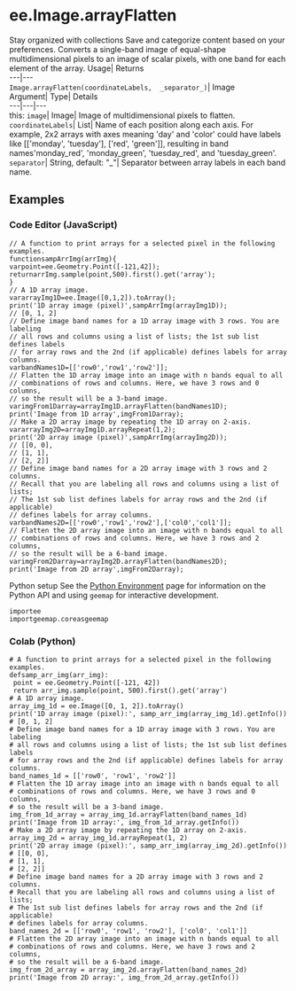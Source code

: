  
#  ee.Image.arrayFlatten 
Stay organized with collections  Save and categorize content based on your preferences. 
Converts a single-band image of equal-shape multidimensional pixels to an image of scalar pixels, with one band for each element of the array. Usage| Returns  
---|---  
`Image.arrayFlatten(coordinateLabels,  _separator_)`| Image  
Argument| Type| Details  
---|---|---  
this: `image`| Image| Image of multidimensional pixels to flatten.  
`coordinateLabels`| List| Name of each position along each axis. For example, 2x2 arrays with axes meaning 'day' and 'color' could have labels like [['monday', 'tuesday'], ['red', 'green']], resulting in band names'monday_red', 'monday_green', 'tuesday_red', and 'tuesday_green'.  
`separator`| String, default: "_"| Separator between array labels in each band name.  
## Examples
### Code Editor (JavaScript)
```
// A function to print arrays for a selected pixel in the following examples.
functionsampArrImg(arrImg){
varpoint=ee.Geometry.Point([-121,42]);
returnarrImg.sample(point,500).first().get('array');
}
// A 1D array image.
vararrayImg1D=ee.Image([0,1,2]).toArray();
print('1D array image (pixel)',sampArrImg(arrayImg1D));
// [0, 1, 2]
// Define image band names for a 1D array image with 3 rows. You are labeling
// all rows and columns using a list of lists; the 1st sub list defines labels
// for array rows and the 2nd (if applicable) defines labels for array columns.
varbandNames1D=[['row0','row1','row2']];
// Flatten the 1D array image into an image with n bands equal to all
// combinations of rows and columns. Here, we have 3 rows and 0 columns,
// so the result will be a 3-band image.
varimgFrom1Darray=arrayImg1D.arrayFlatten(bandNames1D);
print('Image from 1D array',imgFrom1Darray);
// Make a 2D array image by repeating the 1D array on 2-axis.
vararrayImg2D=arrayImg1D.arrayRepeat(1,2);
print('2D array image (pixel)',sampArrImg(arrayImg2D));
// [[0, 0],
// [1, 1],
// [2, 2]]
// Define image band names for a 2D array image with 3 rows and 2 columns.
// Recall that you are labeling all rows and columns using a list of lists;
// The 1st sub list defines labels for array rows and the 2nd (if applicable)
// defines labels for array columns.
varbandNames2D=[['row0','row1','row2'],['col0','col1']];
// Flatten the 2D array image into an image with n bands equal to all
// combinations of rows and columns. Here, we have 3 rows and 2 columns,
// so the result will be a 6-band image.
varimgFrom2Darray=arrayImg2D.arrayFlatten(bandNames2D);
print('Image from 2D array',imgFrom2Darray);
```

Python setup
See the [ Python Environment](https://developers.google.com/earth-engine/guides/python_install) page for information on the Python API and using `geemap` for interactive development.
```
importee
importgeemap.coreasgeemap
```

### Colab (Python)
```
# A function to print arrays for a selected pixel in the following examples.
defsamp_arr_img(arr_img):
 point = ee.Geometry.Point([-121, 42])
 return arr_img.sample(point, 500).first().get('array')
# A 1D array image.
array_img_1d = ee.Image([0, 1, 2]).toArray()
print('1D array image (pixel):', samp_arr_img(array_img_1d).getInfo())
# [0, 1, 2]
# Define image band names for a 1D array image with 3 rows. You are labeling
# all rows and columns using a list of lists; the 1st sub list defines labels
# for array rows and the 2nd (if applicable) defines labels for array columns.
band_names_1d = [['row0', 'row1', 'row2']]
# Flatten the 1D array image into an image with n bands equal to all
# combinations of rows and columns. Here, we have 3 rows and 0 columns,
# so the result will be a 3-band image.
img_from_1d_array = array_img_1d.arrayFlatten(band_names_1d)
print('Image from 1D array:', img_from_1d_array.getInfo())
# Make a 2D array image by repeating the 1D array on 2-axis.
array_img_2d = array_img_1d.arrayRepeat(1, 2)
print('2D array image (pixel):', samp_arr_img(array_img_2d).getInfo())
# [[0, 0],
# [1, 1],
# [2, 2]]
# Define image band names for a 2D array image with 3 rows and 2 columns.
# Recall that you are labeling all rows and columns using a list of lists;
# The 1st sub list defines labels for array rows and the 2nd (if applicable)
# defines labels for array columns.
band_names_2d = [['row0', 'row1', 'row2'], ['col0', 'col1']]
# Flatten the 2D array image into an image with n bands equal to all
# combinations of rows and columns. Here, we have 3 rows and 2 columns,
# so the result will be a 6-band image.
img_from_2d_array = array_img_2d.arrayFlatten(band_names_2d)
print('Image from 2D array:', img_from_2d_array.getInfo())
```

